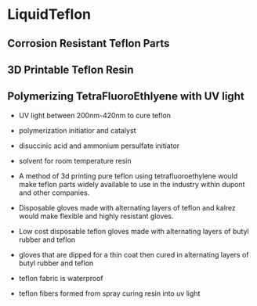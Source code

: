 # LiquidTeflon
## Corrosion Resistant Teflon Parts
## 3D Printable Teflon Resin
## Polymerizing TetraFluoroEthlyene with UV light

- UV light between 200nm-420nm to cure teflon

- polymerization initiatior and catalyst

- disuccinic acid and ammonium persulfate initiator

- solvent for room temperature resin

- A method of 3d printing pure teflon using tetrafluoroethylene would make teflon parts widely available to use in the industry within dupont and other companies.

- Disposable gloves made with alternating layers of teflon and kalrez would make flexible and highly resistant gloves.

- Low cost disposable teflon gloves made with alternating layers of butyl rubber and teflon

- gloves that are dipped for a thin coat then cured in alternating layers of butyl rubber and teflon 

- teflon fabric is waterproof

- teflon fibers formed from spray curing resin into uv light
